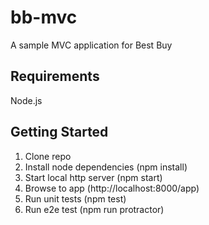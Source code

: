 bb-mvc
======

A sample MVC application for Best Buy

Requirements
------------
Node.js

Getting Started
---------------
1. Clone repo
2. Install node dependencies (npm install)
3. Start local http server (npm start)
4. Browse to app (http://localhost:8000/app)
5. Run unit tests (npm test)
6. Run e2e test (npm run protractor)


